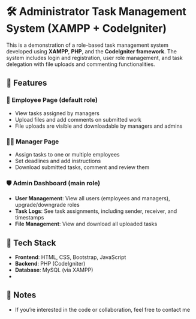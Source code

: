 # 🛠 Administrator Task Management System (XAMPP + CodeIgniter)

This is a demonstration of a role-based task management system developed using **XAMPP**, **PHP**, and the **CodeIgniter framework**. The system includes login and registration, user role management, and task delegation with file uploads and commenting functionalities.

## 🚀 Features

### 👤 Employee Page (default role)
- View tasks assigned by managers
- Upload files and add comments on submitted work
- File uploads are visible and downloadable by managers and admins

### 👨‍💼 Manager Page
- Assign tasks to one or multiple employees
- Set deadlines and add instructions
- Download submitted tasks, comment and review them

### 🛡 Admin Dashboard (main role)
- **User Management**: View all users (employees and managers), upgrade/downgrade roles
- **Task Logs**: See task assignments, including sender, receiver, and timestamps
- **File Management**: View and download all uploaded tasks

## 🎯 Tech Stack
- **Frontend**: HTML, CSS, Bootstrap, JavaScript
- **Backend**: PHP (CodeIgniter)
- **Database**: MySQL (via XAMPP)
- 
## 📝 Notes
- If you’re interested in the code or collaboration, feel free to contact me
